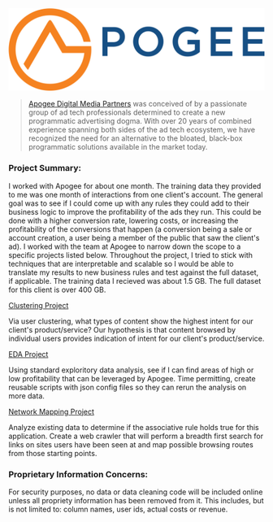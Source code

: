 <img src="images/Apogee.png">

>[Apogee Digital Media Partners](https://www.apogeedigital.media) was conceived of by a passionate group of ad tech professionals determined to create a new programmatic advertising dogma. With over 20 years of combined experience spanning both sides of the ad tech ecosystem, we have recognized the need for an alternative to the bloated, black-box programmatic solutions available in the market today.

### Project Summary:

I worked with Apogee for about one month. The training data they provided to me was one month of interactions from one client's account. The general goal was to see if I could come up with any rules they could add to their business logic to improve the profitability of the ads they run. This could be done with a higher conversion rate, lowering costs, or increasing the profitability of the conversions that happen (a conversion being a sale or account creation, a user being a member of the public that saw the client's ad). I worked with the team at Apogee to narrow down the scope to a specific projects listed below. Throughout the project, I tried to stick with techniques that are interpretable and scalable so I would be able to translate my results to new business rules and test against the full dataset, if applicable. The training data I recieved was about 1.5 GB. The full dataset for this client is over 400 GB.


[Clustering Project](https://github.com/AmeliaMaier/Capstone_Machine_Learning_Apogee/blob/master/ClusteringREADME.md)

Via user clustering, what types of content show the highest intent for our client's
product/service? Our hypothesis is that content browsed by individual users provides indication of intent for our client's
product/service. 

[EDA Project](https://github.com/AmeliaMaier/Capstone_Machine_Learning_Apogee/blob/master/edaREADME.md)

Using standard exploritory data analysis, see if I can find areas of high or low profitability that can be leveraged by Apogee. Time permitting, create reusable scripts with json config files so they can rerun the analysis on more data.

[Network Mapping Project](https://github.com/AmeliaMaier/Capstone_Machine_Learning_Apogee/blob/master/NetworkGraphingREADME.md)

Analyze existing data to determine if the associative rule holds true for this application. Create a web crawler that will
perform a breadth first search for links on sites users have been seen at and map possible browsing routes from those starting points.


### Proprietary Information Concerns:

For security purposes, no data or data cleaning code will be included online unless all propriety information has been removed from it. This includes, but is not limited to: column names, user ids, actual costs or revenue. 
